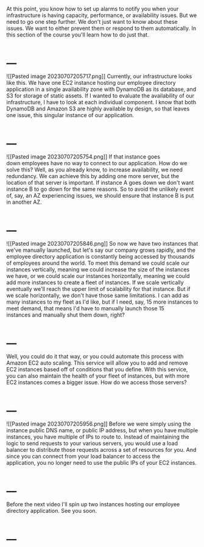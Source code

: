 At this point, you know how to set up alarms to notify you when your infrastructure is having capacity, performance, or availability issues. But we need to go one step further. We don't just want to know about these issues. We want to either prevent them or respond to them automatically. In this section of the course you'll learn how to do just that.
# __
![[Pasted image 20230707205717.png]]
Currently, our infrastructure looks like this. We have one EC2 instance hosting our employee directory application in a single availability zone with DynamoDB as its database, and S3 for storage of static assets. If I wanted to evaluate the availability of our infrastructure, I have to look at each individual component. I know that both DynamoDB and Amazon S3 are highly available by design, so that leaves one issue, this singular instance of our application.
# __
![[Pasted image 20230707205754.png]]
If that instance goes down employees have no way to connect to our application. How do we solve this? Well, as you already know, to increase availability, we need redundancy. We can achieve this by adding one more server, but the location of that server is important. If instance A goes down we don't want instance B to go down for the same reasons. So to avoid the unlikely event of, say, an AZ experiencing issues, we should ensure that instance B is put in another AZ.
# __
![[Pasted image 20230707205846.png]]
So now we have two instances that we've manually launched, but let's say our company grows rapidly, and the employee directory application is constantly being accessed by thousands of employees around the world. To meet this demand we could scale our instances vertically, meaning we could increase the size of the instances we have, or we could scale our instances horizontally, meaning we could add more instances to create a fleet of instances. If we scale vertically eventually we'll reach the upper limit of scalability for that instance. But if we scale horizontally, we don't have those same limitations. I can add as many instances to my fleet as I'd like, but if I need, say, 15 more instances to meet demand, that means I'd have to manually launch those 15 instances and manually shut them down, right? 
# __
Well, you could do it that way, or you could automate this process with Amazon EC2 auto scaling. This service will allow you to add and remove EC2 instances based off of conditions that you define. With this service, you can also maintain the health of your fleet of instances, but with more EC2 instances comes a bigger issue. How do we access those servers? 
# __
![[Pasted image 20230707205956.png]]
Before we were simply using the instance public DNS name, or public IP address, but when you have multiple instances, you have multiple of IPs to route to. Instead of maintaining the logic to send requests to your various servers, you would use a load balancer to distribute those requests across a set of resources for you. And since you can connect from your load balancer to access the application, you no longer need to use the public IPs of your EC2 instances.
# __
Before the next video I'll spin up two instances hosting our employee directory application. See you soon.
# __